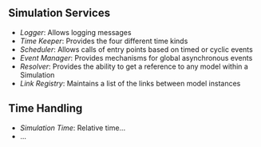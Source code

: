 


## Simulation Services

- *Logger*: Allows logging messages
- *Time Keeper*: Provides the four different time kinds
- *Scheduler*: Allows calls of entry points based on timed or cyclic events
- *Event Manager*: Provides mechanisms for global asynchronous events
- *Resolver*: Provides the ability to get a reference to any model within a
    Simulation
- *Link Registry*: Maintains a list of the links between model instances


## Time Handling

- *Simulation Time*: Relative time...
- ...
